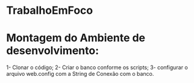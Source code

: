 # TrabalhoEmFoco

# Montagem do Ambiente de desenvolvimento:
1- Clonar o código;
2- Criar o banco conforme os scripts;
3- configurar o arquivo web.config com a String de Conexão com o banco.
